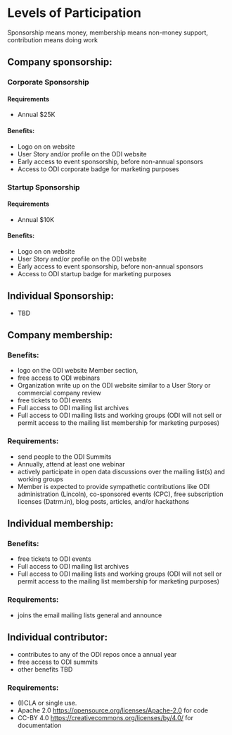 # Levels of Participation
Sponsorship means money, membership means non-money support, contribution means doing work

## Company sponsorship: 

### Corporate Sponsorship

#### Requirements
* Annual $25K

#### Benefits:
* Logo on on website
* User Story and/or profile on the ODI website
* Early access to event sponsorship, before non-annual sponsors
* Access to ODI corporate badge for marketing purposes

### Startup Sponsorship

#### Requirements
* Annual $10K 

#### Benefits:
* Logo on on website
* User Story and/or profile on the ODI website
* Early access to event sponsorship, before non-annual sponsors
* Access to ODI startup badge for marketing purposes

## Individual Sponsorship: 
* TBD

## Company membership:  
### Benefits:
* logo on the ODI website Member section, 
* free access to ODI webinars
* Organization write up on the ODI website similar to a User Story or commercial company review
* free tickets to ODI events
* Full access to ODI mailing list archives
* Full access to ODI mailing lists and working groups (ODI will not sell or permit access to the mailing list membership for marketing purposes)

### Requirements:
* send people to the ODI Summits
* Annually, attend at least one webinar
* actively participate in open data discussions over the mailing list(s) and working groups
* Member is expected to provide sympathetic contributions like ODI administration (Lincoln), co-sponsored events (CPC), free subscription licenses (Datrm.in), blog posts, articles, and/or hackathons

## Individual membership: 
### Benefits:
* free tickets to ODI events
* Full access to ODI mailing list archives
* Full access to ODI mailing lists and working groups (ODI will not sell or permit access to the mailing list membership for marketing purposes)

### Requirements:
* joins the email mailing lists general and announce

## Individual contributor: 
* contributes to any of the ODI repos once a annual year
* free access to ODI summits
* other benefits TBD 

### Requirements:
* (I)CLA or single use. 
* Apache 2.0 https://opensource.org/licenses/Apache-2.0  for code
* CC-BY 4.0 https://creativecommons.org/licenses/by/4.0/ for documentation
